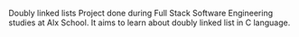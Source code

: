 Doubly linked lists
Project done during Full Stack Software Engineering studies at Alx School. It aims to learn about doubly linked list in C language.
